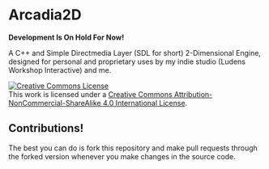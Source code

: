 # Arcadia2D
**Development Is On Hold For Now!**

A C++ and Simple Directmedia Layer (SDL for short) 2-Dimensional Engine, designed for personal and proprietary uses by my indie studio (Ludens Workshop Interactive) and me.

<a rel="license" href="http://creativecommons.org/licenses/by-nc-sa/4.0/"><img alt="Creative Commons License" style="border-width:0" src="https://i.creativecommons.org/l/by-nc-sa/4.0/88x31.png" /></a><br />This work is licensed under a <a rel="license" href="http://creativecommons.org/licenses/by-nc-sa/4.0/">Creative Commons Attribution-NonCommercial-ShareAlike 4.0 International License</a>.

## Contributions!
The best you can do is fork this repository and make pull requests through the forked version whenever you make changes in the source code.

